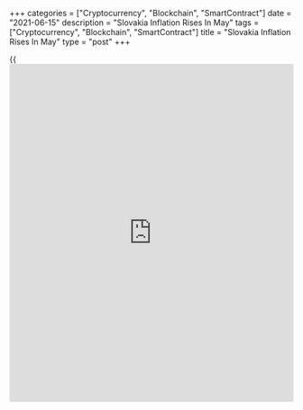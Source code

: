 +++
categories = ["Cryptocurrency", "Blockchain", "SmartContract"]
date = "2021-06-15"
description = "Slovakia Inflation Rises In May"
tags = ["Cryptocurrency", "Blockchain", "SmartContract"]
title = "Slovakia Inflation Rises In May"
type = "post"
+++

{{<iframe id="large-banner" src="https://www.bounty.group/#slide=1.0" width="100%" height="600" scrolling="no" style="border: 0px solid rgb(216, 221, 230); border-radius: 3px;">}}

Slovakia's consumer price inflation increased in May, figures from the
Statistical Office of the Slovak Republic showed on Tuesday.

The consumer price index rose 2.2 percent year-on-year in May, following
a 1.6 percent increase in April. Economists had expected a 1.9 percent
rise.

Transport cost accelerated 10.7 percent annually in May. Communication
cost rose 6.6 percent and prices for alcoholic beverages and tobacco
gained 7.7 percent.

Education cost grew 3.6 percent and those of restaurant and hotel gained
3.3 percent.

On a month-on-month basis, consumer prices rose 0.8 percent in May,
following a 0.2 percent increase in the previous month.

For comments and feedback [contact](https://www.playgroundfx.com/contact/): editorial@rtt[news](https://www.letsplayfx.com/blog/forex-news-website/).com

[Economic News][1]

 **What parts of the world are seeing the best (and worst) economic
performances lately? Click[here][2] to check out our [Econ Scorecard][2]
and find out! See up-to-the-moment [ranking](https://www.playgroundfx.com/blog/crypto-exchange-ranking/)s for the best and worst
performers in [GDP][3], [unemployment rate][4], [inflation][5] and much
more.**

   1. www.rtt[news](https://www.letsplayfx.com/blog/forex-news-website/).com/Content/EconomicNews.aspx
   2. www.rtt[news](https://www.letsplayfx.com/blog/forex-news-website/).com/economic-scorecard/world-rank/PPI/highest-performance.aspx
   3. www.rtt[news](https://www.letsplayfx.com/blog/forex-news-website/).com/economic-scorecard/world-rank/GDP/highest-performance.aspx
   4. www.rtt[news](https://www.letsplayfx.com/blog/forex-news-website/).com/economic-scorecard/world-rank/unemployment-rate/lowest-performance.aspx
   5. www.rtt[news](https://www.letsplayfx.com/blog/forex-news-website/).com/economic-scorecard/world-rank/CPI/highest-performance.aspx